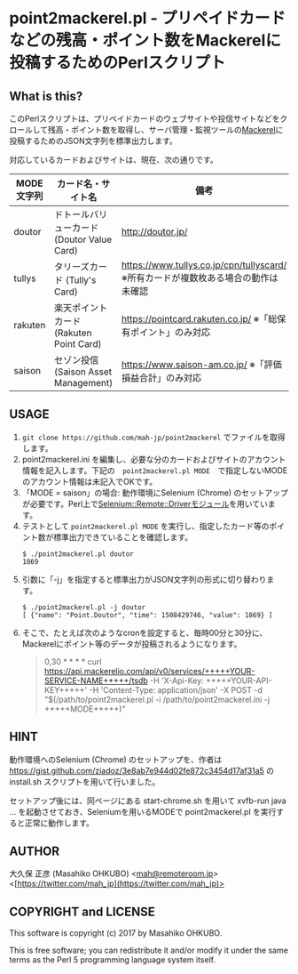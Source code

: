 # point2mackerel.pl - プリペイドカードなどの残高・ポイント数をMackerelに投稿するためのPerlスクリプト

## What is this?

このPerlスクリプトは、プリペイドカードのウェブサイトや投信サイトなどをクロールして残高・ポイント数を取得し、サーバ管理・監視ツールの[Mackerel](https://mackerel.io/ja/)に投稿するためのJSON文字列を標準出力します。

対応しているカードおよびサイトは、現在、次の通りです。

|MODE文字列|カード名・サイト名|備考|
|----|----|----|
|doutor|ドトールバリューカード (Doutor Value Card)|http://doutor.jp/|
|tullys|タリーズカード (Tully's Card)|https://www.tullys.co.jp/cpn/tullyscard/ ※所有カードが複数枚ある場合の動作は未確認|
|rakuten|楽天ポイントカード (Rakuten Point Card)|https://pointcard.rakuten.co.jp/ ※「総保有ポイント」のみ対応|
|saison|セゾン投信 (Saison Asset Management)|https://www.saison-am.co.jp/ ※「評価損益合計」のみ対応|

## USAGE

1. ``git clone https://github.com/mah-jp/point2mackerel`` でファイルを取得します。
2. point2mackerel.ini を編集し、必要な分のカードおよびサイトのアカウント情報を記入します。下記の　``point2mackerel.pl MODE``　で指定しないMODEのアカウント情報は未記入でOKです。
3. 「MODE = saison」の場合: 動作環境にSelenium (Chrome) のセットアップが必要です。Perl上で[Selenium::Remote::Driverモジュール](http://search.cpan.org/~gempesaw/Selenium-Remote-Driver/lib/Selenium/Remote/Driver.pm)を用いています。
4. テストとして ``point2mackerel.pl MODE`` を実行し、指定したカード等のポイント数が標準出力できていることを確認します。
	```
	$ ./point2mackerel.pl doutor
	1869
	```
5. 引数に「-j」を指定すると標準出力がJSON文字列の形式に切り替わります。
	```
	$ ./point2mackerel.pl -j doutor
	[ {"name": "Point.Doutor", "time": 1508429746, "value": 1869} ]
	```
6. そこで、たとえば次のようなcronを設定すると、毎時00分と30分に、Mackerelにポイント等のデータが投稿されるようになります。
	> 0,30 * * * * curl https://api.mackerelio.com/api/v0/services/+++++YOUR-SERVICE-NAME+++++/tsdb -H 'X-Api-Key: +++++YOUR-API-KEY+++++' -H 'Content-Type: application/json' -X POST -d "$(/path/to/point2mackerel.pl -i /path/to/point2mackerel.ini -j +++++MODE+++++)"

## HINT

動作環境へのSelenium (Chrome) のセットアップを、作者は https://gist.github.com/ziadoz/3e8ab7e944d02fe872c3454d17af31a5 の install.sh スクリプトを用いて行いました。

セットアップ後には、同ページにある start-chrome.sh を用いて xvfb-run java ... を起動させておき、Seleniumを用いるMODEで point2mackerel.pl を実行すると正常に動作します。

## AUTHOR

大久保 正彦 (Masahiko OHKUBO) <[mah@remoteroom.jp](mailto:mah@remoteroom.jp)> <[https://twitter.com/mah_jp](https://twitter.com/mah_jp)>

## COPYRIGHT and LICENSE

This software is copyright (c) 2017 by Masahiko OHKUBO.

This is free software; you can redistribute it and/or modify it under the same terms as the Perl 5 programming language system itself.
